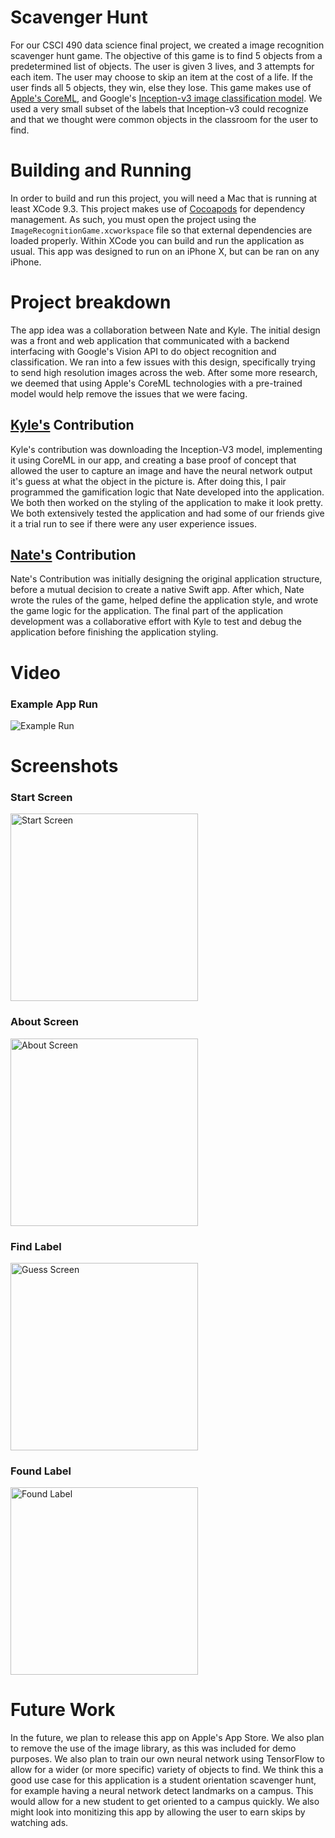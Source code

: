 # Scavenger Hunt
For our CSCI 490 data science final project, we created a image recognition scavenger hunt game. The objective of this game is to find 5 objects from a predetermined list of objects. The user is given 3 lives, and 3 attempts for each item. The user may choose to skip an item at the cost of a life. If the user finds all 5 objects, they win, else they lose. This game makes use of [Apple's CoreML](https://developer.apple.com/documentation/coreml), and Google's [Inception-v3 image classification model](https://arxiv.org/abs/1512.00567). We used a very small subset of the labels that Inception-v3 could recognize and that we thought were common objects in the classroom for the user to find.

# Building and Running
In order to build and run this project, you will need a Mac that is running at least XCode 9.3. This project makes use of [Cocoapods](https://cocoapods.org/) for dependency management. As such, you must open the project using the `ImageRecognitionGame.xcworkspace` file so that external dependencies are loaded properly. Within XCode you can build and run the application as usual. This app was designed to run on an iPhone X, but can be ran on any iPhone.

# Project breakdown 
The app idea was a collaboration between Nate and Kyle. The initial design was a front and web application that communicated with a backend interfacing with Google's Vision API to do object recognition and classification. We ran into a few issues with this design, specifically trying to send high resolution images across the web. After some more research, we deemed that using Apple's CoreML technologies with a pre-trained model would help remove the issues that we were facing. 

## [Kyle's](https://github.com/kylepeeler) Contribution
Kyle's contribution was downloading the Inception-V3 model, implementing it using CoreML in our app, and creating a base proof of concept that allowed the user to capture an image and have the neural network output it's guess at what the object in the picture is. After doing this, I pair programmed the gamification logic that Nate developed into the application. We both then worked on the styling of the application to make it look pretty. We both extensively tested the application and had some of our friends give it a trial run to see if there were any user experience issues.

## [Nate's](https://github.com/rupsis) Contribution
Nate's Contribution was initially designing the original application structure, before a mutual decision to create a native Swift app. After which, Nate wrote the rules of the game, helped define the application style, and wrote the game logic for the application. The final part of the application development was a collaborative effort with Kyle to test and debug the application before finishing the application styling.

# Video
### Example App Run
<img src="https://github.com/kylepeeler/ImageRecognitionGame/raw/master/Screenshots/ExampleRun.gif" alt="Example Run">

# Screenshots

### Start Screen
<img src="https://github.com/kylepeeler/ImageRecognitionGame/raw/master/Screenshots/IMG_0455.png" alt="Start Screen" width="300px"/>

### About Screen
<img src="https://github.com/kylepeeler/ImageRecognitionGame/raw/master/Screenshots/IMG_0456.png" alt="About Screen" width="300px"/>

### Find Label
<img src="https://github.com/kylepeeler/ImageRecognitionGame/raw/master/Screenshots/IMG_0457.png" alt="Guess Screen" width="300px"/>

### Found Label
<img src="https://github.com/kylepeeler/ImageRecognitionGame/raw/master/Screenshots/IMG_0458.png" alt="Found Label" width="300px">

# Future Work
In the future, we plan to release this app on Apple's App Store. We also plan to remove the use of the image library, as this was included for demo purposes. We also plan to train our own neural network using TensorFlow to allow for a wider (or more specific) variety of objects to find. We think this a good use case for this application is a student orientation scavenger hunt, for example having a neural network detect landmarks on a campus. This would allow for a new student to get oriented to a campus quickly. We also might look into monitizing this app by allowing the user to earn skips by watching ads.



